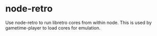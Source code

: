 node-retro
==========

Use node-retro to run libretro cores from within node. This is used by gametime-player to load cores for emulation.
